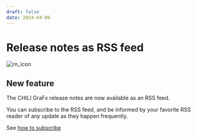```yaml
---
draft: false
date: 2024-04-09
---
```


# Release notes as RSS feed

![rn_icon](/assets/icon-CHILI-GraFx.svg)

## New feature

The CHILI GraFx release notes are now available as an RSS feed.

You can subscribe to the RSS feed, and be informed by your favorite RSS reader of any update as they happen frequently.

See [how to subscribe](/release-notes/rss/)